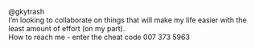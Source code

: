 @gkytrash \
I’m looking to collaborate on things that will make my life easier with the least amount of effort (on my part). \
How to reach me - enter the cheat code 007 373 5963
